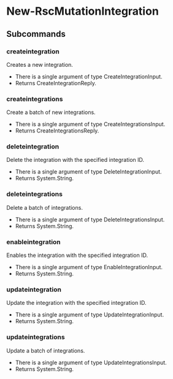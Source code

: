 # New-RscMutationIntegration
## Subcommands
### createintegration
Creates a new integration.

- There is a single argument of type CreateIntegrationInput.
- Returns CreateIntegrationReply.
### createintegrations
Create a batch of new integrations.

- There is a single argument of type CreateIntegrationsInput.
- Returns CreateIntegrationsReply.
### deleteintegration
Delete the integration with the specified integration ID.

- There is a single argument of type DeleteIntegrationInput.
- Returns System.String.
### deleteintegrations
Delete a batch of integrations.

- There is a single argument of type DeleteIntegrationsInput.
- Returns System.String.
### enableintegration
Enables the integration with the specified integration ID.

- There is a single argument of type EnableIntegrationInput.
- Returns System.String.
### updateintegration
Update the integration with the specified integration ID.

- There is a single argument of type UpdateIntegrationInput.
- Returns System.String.
### updateintegrations
Update a batch of integrations.

- There is a single argument of type UpdateIntegrationsInput.
- Returns System.String.
